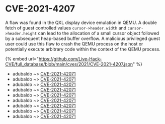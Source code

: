 # CVE-2021-4207

A flaw was found in the QXL display device emulation in QEMU. A double fetch of guest controlled values `cursor->header.width` and `cursor->header.height` can lead to the allocation of a small cursor object followed by a subsequent heap-based buffer overflow. A malicious privileged guest user could use this flaw to crash the QEMU process on the host or potentially execute arbitrary code within the context of the QEMU process.

{% embed url="https://github.com/Live-Hack-CVE/full_database/blob/main/cves/2021/CVE-2021-4207.json" %}


* adubaldo ~> [CVE-2021-42071](https://www.alice-snow.ru/2021/database/cve-2021-4207/cve-2021-42071-adubaldo)
* adubaldo ~> [CVE-2021-42071](https://www.alice-snow.ru/2021/database/cve-2021-4207/cve-2021-42071-adubaldo)
* adubaldo ~> [CVE-2021-42071](https://www.alice-snow.ru/2021/database/cve-2021-4207/cve-2021-42071-adubaldo)
* adubaldo ~> [CVE-2021-42071](https://www.alice-snow.ru/2021/database/cve-2021-4207/cve-2021-42071-adubaldo)
* adubaldo ~> [CVE-2021-42071](https://www.alice-snow.ru/2021/database/cve-2021-4207/cve-2021-42071-adubaldo)
* adubaldo ~> [CVE-2021-42071](https://www.alice-snow.ru/2021/database/cve-2021-4207/cve-2021-42071-adubaldo)
* adubaldo ~> [CVE-2021-42071](https://www.alice-snow.ru/2021/database/cve-2021-4207/cve-2021-42071-adubaldo)
* adubaldo ~> [CVE-2021-42071](https://www.alice-snow.ru/2021/database/cve-2021-4207/cve-2021-42071-adubaldo)
* adubaldo ~> [CVE-2021-42071](https://www.alice-snow.ru/2021/database/cve-2021-4207/cve-2021-42071-adubaldo)